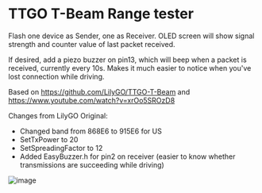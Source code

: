 # TTGO T-Beam Range tester

Flash one device as Sender, one as Receiver. OLED screen will show signal strength and counter value of last packet received.

If desired, add a piezo buzzer on pin13, which will beep when a packet is received, currently every 10s. Makes it much easier to notice when you've lost connection while driving.

Based on https://github.com/LilyGO/TTGO-T-Beam and https://www.youtube.com/watch?v=xrOo5SROzD8

Changes from LilyGO Original:
 - Changed band from 868E6 to 915E6 for US
 - SetTxPower to 20
 - SetSpreadingFactor to 12
 - Added EasyBuzzer.h for pin2 on receiver (easier to know whether transmissions are succeeding while driving)

![image](https://github.com/LilyGO/TTGO-T-Beam/blob/master/images/image1.jpg)

